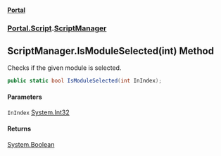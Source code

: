#### [Portal](index.md 'index')
### [Portal.Script](Portal.Script.md 'Portal.Script').[ScriptManager](ScriptManager.md 'Portal.Script.ScriptManager')

## ScriptManager.IsModuleSelected(int) Method

Checks if the given module is selected.

```csharp
public static bool IsModuleSelected(int InIndex);
```
#### Parameters

<a name='Portal.Script.ScriptManager.IsModuleSelected(int).InIndex'></a>

`InIndex` [System.Int32](https://docs.microsoft.com/en-us/dotnet/api/System.Int32 'System.Int32')

#### Returns
[System.Boolean](https://docs.microsoft.com/en-us/dotnet/api/System.Boolean 'System.Boolean')